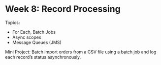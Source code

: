 # Week 8: Record Processing

Topics:
- For Each, Batch Jobs
- Async scopes
- Message Queues (JMS)

Mini Project:
Batch import orders from a CSV file using a batch job and log each record’s status asynchronously.